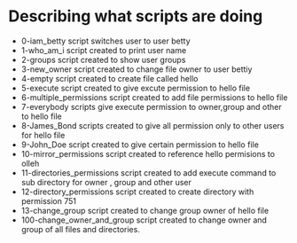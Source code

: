 # Describing what scripts are doing
- 0-iam_betty script switches user to user betty
- 1-who_am_i script created to print user name
- 2-groups script created to show user groups
- 3-new_owner script created to change file owner to user bettiy
- 4-empty script created to create file called hello
- 5-execute script created to give excute permission to hello file
- 6-multiple_permissions script created to add file permissions to hello file
- 7-everybody scripts give execute permission to owner,group and other to hello file
- 8-James_Bond scripts created to give all permission only to other users for hello file
- 9-John_Doe script created to give certain permission to hello file
- 10-mirror_permissions script created to reference hello permisions to olleh
- 11-directories_permissions script created to add execute command to sub directory for owner , group and other user
- 12-directory_permissions script created to create directory with permission 751
- 13-change_group script created to change group owner of hello file
- 100-change_owner_and_group script created to change owner and group of all files and directories.
